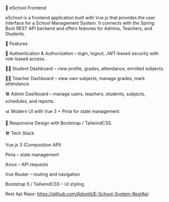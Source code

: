 📘 eSchool Frontend

eSchool is a frontend application built with Vue.js that provides the user interface for a School Management System.
It connects with the Spring Boot REST API backend and offers features for Admins, Teachers, and Students.

🚀 Features

🔑 Authentication & Authorization – login, logout, JWT-based security with role-based access.

👨‍🎓 Student Dashboard – view profile, grades, attendance, enrolled subjects.

👨‍🏫 Teacher Dashboard – view own subjects, manage grades, mark attendance.

🛠️ Admin Dashboard – manage users, teachers, students, subjects, schedules, and reports.

📊 Modern UI with Vue 3 + Pinia for state management.

📱 Responsive Design with Bootstrap / TailwindCSS.

🛠️ Tech Stack

Vue.js 3
 (Composition API)

Pinia
 – state management

Axios
 – API requests

Vue Router
 – routing and navigation

Bootstrap 5
 / TailwindCSS
 – UI styling

Rest Api Repo:
https://github.com/Adonitt/E-School-System-RestApi
